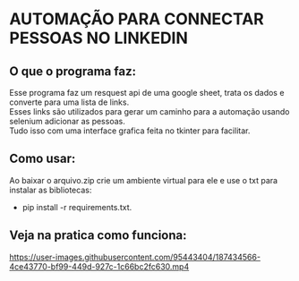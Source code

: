 # AUTOMAÇÃO PARA CONNECTAR PESSOAS NO LINKEDIN

## O que o programa faz:
Esse programa faz um resquest api de uma google sheet, trata os dados e converte para uma lista de links.<br>
Esses links são utilizados para gerar um caminho para a automação usando selenium adicionar as pessoas.<br>
Tudo isso com uma interface grafica feita no tkinter para facilitar.<br>

## Como usar:
Ao baixar o arquivo.zip crie um ambiente virtual para ele e use o txt para instalar as bibliotecas:

- pip install -r requirements.txt.

## Veja na pratica como funciona:
https://user-images.githubusercontent.com/95443404/187434566-4ce43770-bf99-449d-927c-1c66bc2fc630.mp4

